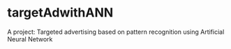 # targetAdwithANN
A project: Targeted advertising based on pattern recognition using Artificial Neural Network
